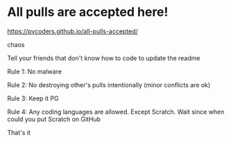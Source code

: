 # All pulls are accepted here!

https://pvcoders.github.io/all-pulls-accepted/
 
chaos

Tell your friends that don't know how to code to update the readme

Rule 1: No malware

Rule 2: No destroying other's pulls intentionally (minor conflicts are ok)

Rule 3: Keep it PG

Rule 4: Any coding languages are allowed. Except Scratch. Wait since when could you put Scratch on GitHub

That's it

